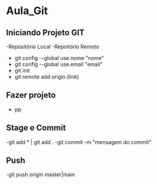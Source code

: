 # Aula_Git

## Iniciando Projeto GIT

-Repositório Local
-Repoitório Remoto
- git config --global use.nome "nome"
- git config --global use.email "email"
- git init
- git remote add origin (link)
  
## Fazer projeto 

- pp
 
## Stage e Commit 

-git add * | git add .
-git commit -m "mensagem do commit"

## Push

-git push origin master|main

